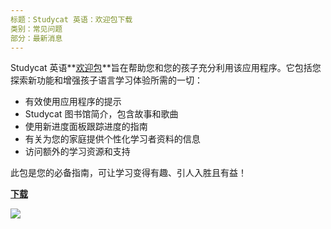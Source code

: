 ```yaml
---
标题：Studycat 英语：欢迎包下载
类别：常见问题
部分：最新消息
---
```

Studycat 英语**[欢迎包](https://res.cloudinary.com/dam8jh3m8/image/upload/v1731059311/docs/Studycat-English-welcome-pack-en.pdf)**旨在帮助您和您的孩子充分利用该应用程序。它包括您探索新功能和增强孩子语言学习体验所需的一切：

* 有效使用应用程序的提示
* Studycat 图书馆简介，包含故事和歌曲
* 使用新进度面板跟踪进度的指南
* 有关为您的家庭提供个性化学习者资料的信息
* 访问额外的学习资源和支持

此包是您的必备指南，可让学习变得有趣、引人入胜且有益！

**[下载](https://res.cloudinary.com/dam8jh3m8/image/upload/v1731059311/docs/Studycat-English-welcome-pack-en.pdf)**

![](https://help.Studycat.com/hc/article_attachments/40379484098969)